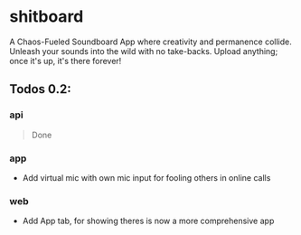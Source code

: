 # shitboard

A Chaos-Fueled Soundboard App where creativity and permanence collide. Unleash your sounds into the wild with no take-backs. Upload anything; once it's up, it's there forever!

## Todos 0.2:

### api
> Done

### app
- Add virtual mic with own mic input for fooling others in online calls

### web
- Add App tab, for showing theres is now a more comprehensive app